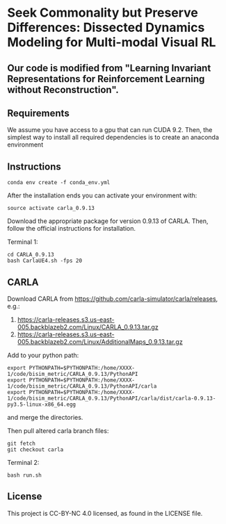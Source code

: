 # Seek Commonality but Preserve Differences: Dissected Dynamics Modeling for Multi-modal Visual RL

## Our code is modified from "Learning Invariant Representations for Reinforcement Learning without Reconstruction".

## Requirements

We assume you have access to a gpu that can run CUDA 9.2. Then, the simplest way to install all required dependencies is to create an anaconda environment 




## Instructions


```
conda env create -f conda_env.yml
```
After the installation ends you can activate your environment with:
```
source activate carla_0.9.13
```

Download the appropriate package for version 0.9.13 of CARLA. Then, follow the official instructions for installation.

Terminal 1:
```
cd CARLA_0.9.13
bash CarlaUE4.sh -fps 20
```



## CARLA
Download CARLA from https://github.com/carla-simulator/carla/releases, e.g.:
1. https://carla-releases.s3.us-east-005.backblazeb2.com/Linux/CARLA_0.9.13.tar.gz
2. https://carla-releases.s3.us-east-005.backblazeb2.com/Linux/AdditionalMaps_0.9.13.tar.gz

Add to your python path:
```
export PYTHONPATH=$PYTHONPATH:/home/XXXX-1/code/bisim_metric/CARLA_0.9.13/PythonAPI
export PYTHONPATH=$PYTHONPATH:/home/XXXX-1/code/bisim_metric/CARLA_0.9.13/PythonAPI/carla
export PYTHONPATH=$PYTHONPATH:/home/XXXX-1/code/bisim_metric/CARLA_0.9.13/PythonAPI/carla/dist/carla-0.9.13-py3.5-linux-x86_64.egg
```
and merge the directories.

Then pull altered carla branch files:
```
git fetch
git checkout carla
```




Terminal 2:
```
bash run.sh
```

## License
This project is CC-BY-NC 4.0 licensed, as found in the LICENSE file.
